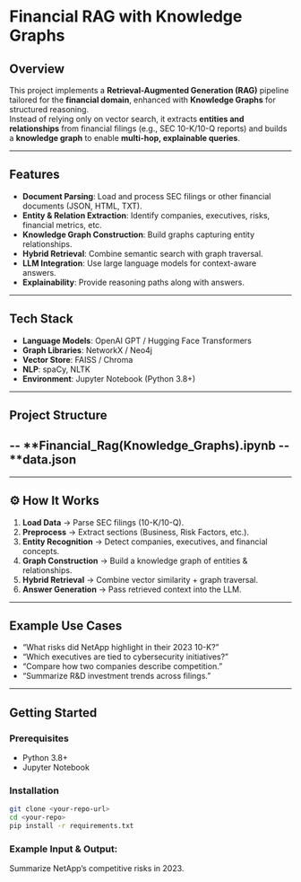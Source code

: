 #  Financial RAG with Knowledge Graphs

## Overview
This project implements a **Retrieval-Augmented Generation (RAG)** pipeline tailored for the **financial domain**, enhanced with **Knowledge Graphs** for structured reasoning.  
Instead of relying only on vector search, it extracts **entities and relationships** from financial filings (e.g., SEC 10-K/10-Q reports) and builds a **knowledge graph** to enable **multi-hop, explainable queries**.

---

##  Features
-  **Document Parsing**: Load and process SEC filings or other financial documents (JSON, HTML, TXT).  
-  **Entity & Relation Extraction**: Identify companies, executives, risks, financial metrics, etc.  
-  **Knowledge Graph Construction**: Build graphs capturing entity relationships.  
-  **Hybrid Retrieval**: Combine semantic search with graph traversal.  
-  **LLM Integration**: Use large language models for context-aware answers.  
-  **Explainability**: Provide reasoning paths along with answers.

---

##  Tech Stack
- **Language Models**: OpenAI GPT / Hugging Face Transformers  
- **Graph Libraries**: NetworkX / Neo4j  
- **Vector Store**: FAISS / Chroma  
- **NLP**: spaCy, NLTK  
- **Environment**: Jupyter Notebook (Python 3.8+)  

---

##  Project Structure
-- **Financial_Rag(Knowledge_Graphs).ipynb
-- **data.json
-- 



---

## ⚙️ How It Works
1. **Load Data** → Parse SEC filings (10-K/10-Q).  
2. **Preprocess** → Extract sections (Business, Risk Factors, etc.).  
3. **Entity Recognition** → Detect companies, executives, and financial concepts.  
4. **Graph Construction** → Build a knowledge graph of entities & relationships.  
5. **Hybrid Retrieval** → Combine vector similarity + graph traversal.  
6. **Answer Generation** → Pass retrieved context into the LLM.  

---

##  Example Use Cases
- “What risks did NetApp highlight in their 2023 10-K?”  
- “Which executives are tied to cybersecurity initiatives?”  
- “Compare how two companies describe competition.”  
- “Summarize R&D investment trends across filings.”  

---

## Getting Started

### Prerequisites
- Python 3.8+  
- Jupyter Notebook  

### Installation
```bash
git clone <your-repo-url>
cd <your-repo>
pip install -r requirements.txt
```

### Example Input & Output:

Summarize NetApp’s competitive risks in 2023.



